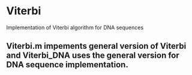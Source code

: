 # Viterbi
Implementation of Viterbi algorithm for DNA sequences
## Viterbi.m impements general version of Viterbi and Viterbi_DNA uses the general version for DNA sequence implementation.
